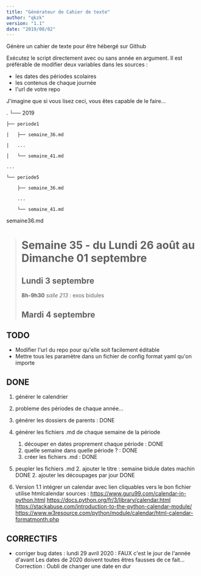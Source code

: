 ```yaml
---
title: "Générateur de Cahier de texte"
author: "qkzk"
version: "1.1"
date: "2019/08/02"
---
```


Génère un cahier de texte pour être hébergé sur Github

Exécutez le script directement avec ou sans année en argument.
Il est préférable de modifier deux variables dans les sources :

* les dates des périodes scolaires
* les contenus de chaque journée
* l'url de votre repo

J'imagine que si vous lisez ceci, vous êtes capable de le faire...


.
└── 2019

    ├── periode1

    |   ├── semaine_36.md

    |   ...

    │   └── semaine_41.md

    ...

    └── periode5

        ├── semaine_36.md

        ...
        
        └── semaine_41.md


semaine36.md
>
>  # Semaine 35 - du Lundi 26 août au Dimanche 01 septembre
>
>  ## Lundi 3 septembre
>  **8h-9h30** _salle 213_ : exos bidules
>  ## Mardi 4 septembre

## TODO
* Modifier l'url du repo pour qu'elle soit facilement éditable
* Mettre tous les paramètre dans un fichier de config format yaml qu'on importe


## DONE
1. générer le calendrier
2. probleme des périodes de chaque année...

1. générer les dossiers de parents : DONE
2. générer les fichiers .md de chaque semaine de la période
    1. découper en dates proprement chaque période : DONE
    2. quelle semaine dans quelle période ? : DONE
    3. créer les fichiers .md : DONE
3. peupler les fichiers .md
    2. ajouter le titre : semaine bidule dates machin DONE
    2. ajouter les découpages par jour DONE
4. Version 1.1
   intégrer un calendar avec lien cliquables vers le bon fichier
    utilise htmlcalendar
    sources :
    https://www.guru99.com/calendar-in-python.html
    https://docs.python.org/fr/3/library/calendar.html
    https://stackabuse.com/introduction-to-the-python-calendar-module/
    https://www.w3resource.com/python/module/calendar/html-calendar-formatmonth.php

## CORRECTIFS
* corriger bug dates : lundi  29 avril 2020 : FAUX c'est le jour de l'année
    d'avant
    Les dates de 2020 doivent toutes êtres fausses de ce fait...
  Correction : Oubli de changer une date en dur

